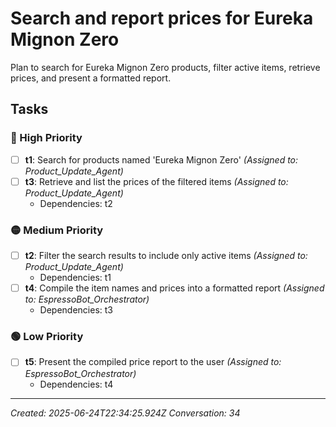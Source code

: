 # Search and report prices for Eureka Mignon Zero

Plan to search for Eureka Mignon Zero products, filter active items, retrieve prices, and present a formatted report.

## Tasks

### 🔴 High Priority

- [ ] **t1**: Search for products named 'Eureka Mignon Zero' _(Assigned to: Product_Update_Agent)_
- [ ] **t3**: Retrieve and list the prices of the filtered items _(Assigned to: Product_Update_Agent)_
  - Dependencies: t2

### 🟡 Medium Priority

- [ ] **t2**: Filter the search results to include only active items _(Assigned to: Product_Update_Agent)_
  - Dependencies: t1
- [ ] **t4**: Compile the item names and prices into a formatted report _(Assigned to: EspressoBot_Orchestrator)_
  - Dependencies: t3

### 🟢 Low Priority

- [ ] **t5**: Present the compiled price report to the user _(Assigned to: EspressoBot_Orchestrator)_
  - Dependencies: t4


---
_Created: 2025-06-24T22:34:25.924Z_
_Conversation: 34_
